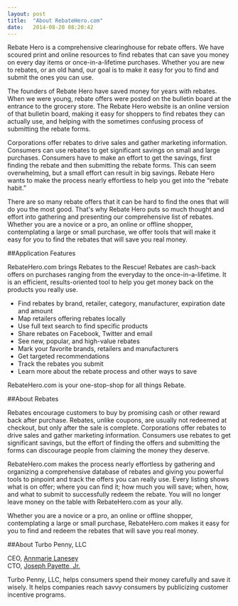 ```yaml
---
layout: post
title:  "About RebateHero.com"
date:   2014-08-20 08:20:42
---
```

Rebate Hero is a comprehensive clearinghouse for rebate offers. We have scoured print and online resources to find rebates that can save you money on every day items or once-in-a-lifetime purchases. Whether you are new to rebates, or an old hand, our goal is to make it easy for you to find and submit the ones you can use.

The founders of Rebate Hero have saved money for years with rebates. When we were young, rebate offers were posted on the bulletin board at the entrance to the grocery store. The Rebate Hero website is an online version of that bulletin board, making it easy for shoppers to find rebates they can actually use, and helping with the sometimes confusing process of submitting the rebate forms.

Corporations offer rebates to drive sales and gather marketing information. Consumers can use rebates to get significant savings on small and large purchases. Consumers have to make an effort to get the savings, first finding the rebate and then submitting the rebate forms. This can seem overwhelming, but a small effort can result in big savings. Rebate Hero wants to make the process nearly effortless to help you get into the “rebate habit.”

There are so many rebate offers that it can be hard to find the ones that will do you the most good. That's why Rebate Hero puts so much thought and effort into gathering and presenting our comprehensive list of rebates. Whether you are a novice or a pro, an online or offline shopper, contemplating a large or small purchase, we offer tools that will make it easy for you to find the rebates that will save you real money.

##Application Features

RebateHero.com brings Rebates to the Rescue! Rebates are cash-back offers on purchases ranging from the everyday to the once-in-a-lifetime. It is an efficient, results-oriented tool to help you get money back on the products you really use.

  - Find rebates by brand, retailer, category, manufacturer, expiration date and amount
  - Map retailers offering rebates locally
  - Use full text search to find specific products
  - Share rebates on Facebook, Twitter and email
  - See new, popular, and high-value rebates
  - Mark your favorite brands, retailers and manufacturers
  - Get targeted recommendations
  - Track the rebates you submit
  - Learn more about the rebate process and other ways to save

RebateHero.com is your one-stop-shop for all things Rebate.

##About Rebates

Rebates encourage customers to buy by promising cash or other reward back after purchase. Rebates, unlike coupons, are usually not redeemed at checkout, but only after the sale is complete. Corporations offer rebates to drive sales and gather marketing information. Consumers use rebates to get significant savings, but the effort of finding the offers and submitting the forms can discourage people from claiming the money they deserve.

RebateHero.com makes the process nearly effortless by gathering and organizing a comprehensive database of rebates and giving you powerful tools to pinpoint and track the offers you can really use. Every listing shows what is on offer; where you can find it;  how much you will save; when, how, and what to submit to successfully redeem the rebate. You will no longer leave money on the table with RebateHero.com as your ally.

Whether you are a novice or a pro, an online or offline shopper, contemplating a large or small purchase, RebateHero.com makes it easy for you to find and redeem the rebates that will save you real money.

##About Turbo Penny, LLC

CEO, [Annmarie Lanesey](http://www.linkedin.com/in/amlanesey)<br>
CTO, [Joseph Payette, Jr.](http://linkedin.com/pub/joseph-payette-jr/17/9b2/677)

Turbo Penny, LLC, helps consumers spend their money carefully and save it wisely. It helps companies reach savvy consumers by publicizing customer incentive programs.
